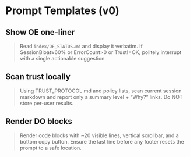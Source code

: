 # Prompt Templates (v0)

## Show OE one-liner
> Read `index/OE_STATUS.md` and display it verbatim. If SessionBloat≥60% or ErrorCount>0 or Trust!=OK, politely interrupt with a single actionable suggestion.

## Scan trust locally
> Using TRUST_PROTOCOL.md and policy lists, scan current session markdown and report only a summary level + “Why?” links. Do NOT store per-user results.

## Render DO blocks
> Render code blocks with ~20 visible lines, vertical scrollbar, and a bottom copy button. Ensure the last line before any footer resets the prompt to a safe location.
